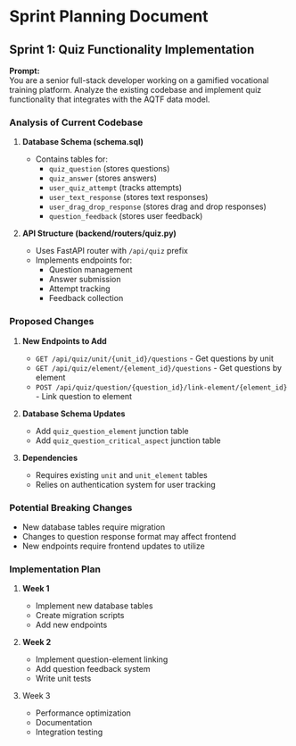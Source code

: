 # Sprint Planning Document

## Sprint 1: Quiz Functionality Implementation

**Prompt:**  
You are a senior full-stack developer working on a gamified vocational training platform. Analyze the existing codebase and implement quiz functionality that integrates with the AQTF data model.

### Analysis of Current Codebase

1. **Database Schema (schema.sql)**
   - Contains tables for:
     - `quiz_question` (stores questions)
     - `quiz_answer` (stores answers)
     - `user_quiz_attempt` (tracks attempts)
     - `user_text_response` (stores text responses)
     - `user_drag_drop_response` (stores drag and drop responses)
     - `question_feedback` (stores user feedback)

2. **API Structure (backend/routers/quiz.py)**
   - Uses FastAPI router with `/api/quiz` prefix
   - Implements endpoints for:
     - Question management
     - Answer submission
     - Attempt tracking
     - Feedback collection

### Proposed Changes

1. **New Endpoints to Add**
   - `GET /api/quiz/unit/{unit_id}/questions` - Get questions by unit
   - `GET /api/quiz/element/{element_id}/questions` - Get questions by element
   - `POST /api/quiz/question/{question_id}/link-element/{element_id}` - Link question to element

2. **Database Schema Updates**
   - Add `quiz_question_element` junction table
   - Add `quiz_question_critical_aspect` junction table

3. **Dependencies**
   - Requires existing `unit` and `unit_element` tables
   - Relies on authentication system for user tracking

### Potential Breaking Changes
- New database tables require migration
- Changes to question response format may affect frontend
- New endpoints require frontend updates to utilize

### Implementation Plan

1. **Week 1**
   - Implement new database tables
   - Create migration scripts
   - Add new endpoints

2. **Week 2**
   - Implement question-element linking
   - Add question feedback system
   - Write unit tests

3. Week 3
   - Performance optimization
   - Documentation
   - Integration testing